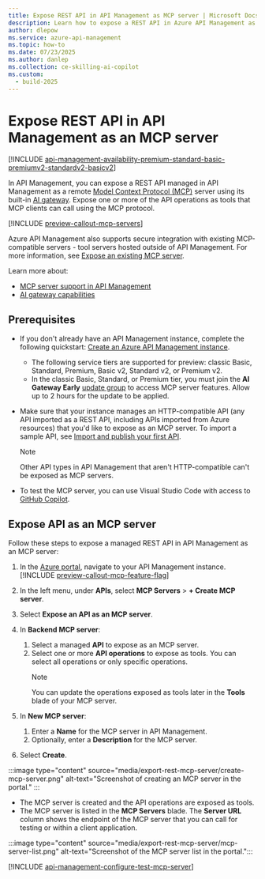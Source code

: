 ```yaml
---
title: Expose REST API in API Management as MCP server | Microsoft Docs
description: Learn how to expose a REST API in Azure API Management as an MCP server, enabling API operations as tools accessible via the Model Context Protocol (MCP).
author: dlepow
ms.service: azure-api-management
ms.topic: how-to
ms.date: 07/23/2025
ms.author: danlep
ms.collection: ce-skilling-ai-copilot
ms.custom:
  - build-2025
---
```


# Expose REST API in API Management as an MCP server

[!INCLUDE [api-management-availability-premium-standard-basic-premiumv2-standardv2-basicv2](../../includes/api-management-availability-premium-standard-basic-premiumv2-standardv2-basicv2.md)]

In API Management, you can expose a REST API managed in API Management as a remote [Model Context Protocol (MCP)](https://www.anthropic.com/news/model-context-protocol) server using its built-in [AI gateway](genai-gateway-capabilities.md). Expose one or more of the API operations as tools that MCP clients can call using the MCP protocol. 

[!INCLUDE [preview-callout-mcp-servers](includes/preview/preview-callout-mcp-servers.md)]

Azure API Management also supports secure integration with existing MCP-compatible servers - tool servers hosted outside of API Management. For more information, see [Expose an existing MCP server](expose-existing-mcp-server.md).

Learn more about:

* [MCP server support in API Management](mcp-server-overview.md)
* [AI gateway capabilities](genai-gateway-capabilities.md)


## Prerequisites

+ If you don't already have an API Management instance, complete the following quickstart: [Create an Azure API Management instance](get-started-create-service-instance.md). 
    + The following service tiers are supported for preview: classic Basic, Standard, Premium, Basic v2, Standard v2, or Premium v2.
    + In the classic Basic, Standard, or Premium tier, you must join the **AI Gateway Early** [update group](configure-service-update-settings.md) to access MCP server features. Allow up to 2 hours for the update to be applied.

+ Make sure that your instance manages an HTTP-compatible API (any API imported as a REST API, including APIs imported from Azure resources) that you'd like to expose as an MCP server. To import a sample API, see [Import and publish your first API](import-and-publish.md).
    > [!NOTE]
    > Other API types in API Management that aren't HTTP-compatible can't be exposed as MCP servers.

+ To test the MCP server, you can use Visual Studio Code with access to [GitHub Copilot](https://code.visualstudio.com/docs/copilot/setup).


## Expose API as an MCP server

Follow these steps to expose a managed REST API in API Management as an MCP server:

1. In the [Azure portal](https://portal.azure.com), navigate to your API Management instance.
    [!INCLUDE [preview-callout-mcp-feature-flag](includes/preview/preview-callout-mcp-feature-flag.md)]

1. In the left menu, under **APIs**, select **MCP Servers** > **+ Create MCP server**.
1. Select **Expose an API as an MCP server**.
1. In **Backend MCP server**:
    1. Select a managed **API** to expose as an MCP server. 
    1. Select one or more **API operations** to expose as tools. You can select all operations or only specific operations. 
        > [!NOTE]
        > You can update the operations exposed as tools later in the **Tools** blade of your MCP server.
1. In **New MCP server**:
    1. Enter a **Name** for the MCP server in API Management.
    1. Optionally, enter a **Description** for the MCP server.
1. Select **Create**.

:::image type="content" source="media/export-rest-mcp-server/create-mcp-server.png" alt-text="Screenshot of creating an MCP server in the portal." :::

* The MCP server is created and the API operations are exposed as tools. 
* The MCP server is listed in the **MCP Servers** blade. The **Server URL** column shows the endpoint of the MCP server that you can call for testing or within a client application.


:::image type="content" source="media/export-rest-mcp-server/mcp-server-list.png" alt-text="Screenshot of the MCP server list in the portal.":::

[!INCLUDE [api-management-configure-test-mcp-server](../../includes/api-management-configure-test-mcp-server.md)]